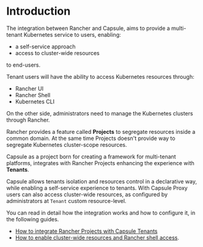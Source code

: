 # Introduction

The integration between Rancher and Capsule, aims to provide a multi-tenant Kubernetes service to users, enabling:
- a self-service approach
- access to cluster-wide resources

to end-users.

Tenant users will have the ability to access Kubernetes resources through:
- Rancher UI
- Rancher Shell
- Kubernetes CLI

On the other side, administrators need to manage the Kubernetes clusters through Rancher.

Rancher provides a feature called **Projects** to segregate resources inside a common domain.
At the same time Projects doesn't provide way to segregate Kubernetes cluster-scope resources.

Capsule as a project born for creating a framework for multi-tenant platforms, integrates with Rancher Projects enhancing the experience with **Tenants**.

Capsule allows tenants isolation and resources control in a declarative way, while enabling a self-service experience to tenants.
With Capsule Proxy users can also access cluster-wide resources, as configured by administrators at `Tenant` custom resource-level.

You can read in detail how the integration works and how to configure it, in the following guides.
- [How to integrate Rancher Projects with Capsule Tenants](./capsule-proxy-rancher.md)
- [How to enable cluster-wide resources and Rancher shell access](./capsule-proxy-rancher.md).

